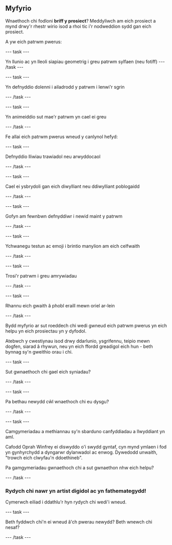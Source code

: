 ## Myfyrio

Wnaethoch chi fodloni **briff y prosiect**? Meddyliwch am eich prosiect a mynd drwy'r rhestr wirio isod a rhoi tic i'r nodweddion sydd gan eich prosiect.

A yw eich patrwm pwerus:

--- task ---

Yn llunio ac yn lleoli siapiau geometrig i greu patrwm sylfaen (neu fotiff) --- /task ---

--- task ---

Yn defnyddio dolenni i ailadrodd y patrwm i lenwi'r sgrin

--- /task ---

--- task ---

Yn animeiddio sut mae'r patrwm yn cael ei greu

--- /task ---

Fe allai eich patrwm pwerus wneud y canlynol hefyd:

--- task ---

Defnyddio lliwiau trawiadol neu arwyddocaol

--- /task ---

--- task ---

Cael ei ysbrydoli gan eich diwylliant neu ddiwylliant poblogaidd

--- /task ---

--- task ---

Gofyn am fewnbwn defnyddiwr i newid maint y patrwm

--- /task ---

--- task ---

Ychwanegu testun ac emoji i brintio manylion am eich celfwaith

--- /task ---

--- task ---

Trosi'r patrwm i greu amrywiadau

--- /task ---


--- task ---

Rhannu eich gwaith â phobl eraill mewn oriel ar-lein

--- /task ---


Bydd myfyrio ar sut roeddech chi wedi gwneud eich patrwm pwerus yn eich helpu yn eich prosiectau yn y dyfodol.

Atebwch y cwestiynau isod drwy ddarlunio, ysgrifennu, teipio mewn dogfen, siarad â rhywun, neu yn eich ffordd greadigol eich hun - beth bynnag sy'n gweithio orau i chi.

--- task ---

Sut gwnaethoch chi gael eich syniadau?

--- /task ---

--- task ---

Pa bethau newydd cŵl wnaethoch chi eu dysgu?

--- /task ---

--- task ---

Camgymeriadau a methiannau sy'n sbarduno canfyddiadau a llwyddiant yn aml.

Cafodd Oprah Winfrey ei diswyddo o'i swydd gyntaf, cyn mynd ymlaen i fod yn gynhyrchydd a dyngarwr dylanwadol ac enwog. Dywedodd unwaith, "trowch eich clwyfau'n ddoethineb".

Pa gamgymeriadau gwnaethoch chi a sut gwnaethon nhw eich helpu?

--- /task ---

### Rydych chi nawr yn artist digidol ac yn fathemategydd!

Cymerwch eiliad i ddathlu'r hyn rydych chi wedi'i wneud.

--- task ---

Beth fyddwch chi'n ei wneud â'ch pwerau newydd? Beth wnewch chi nesaf?

--- /task ---

